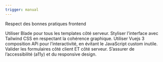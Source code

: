 ```yaml
---
trigger: manual
---
```


Respect des bonnes pratiques frontend

Utiliser Blade pour tous les templates côté serveur.
Styliser l’interface avec Tailwind CSS en respectant la cohérence graphique.
Utiliser Vuejs 3 composition APi pour l’interactivité, en évitant le JavaScript custom inutile.
Valider les formulaires côté client ET côté serveur.
S’assurer de l’accessibilité (a11y) et du responsive design.